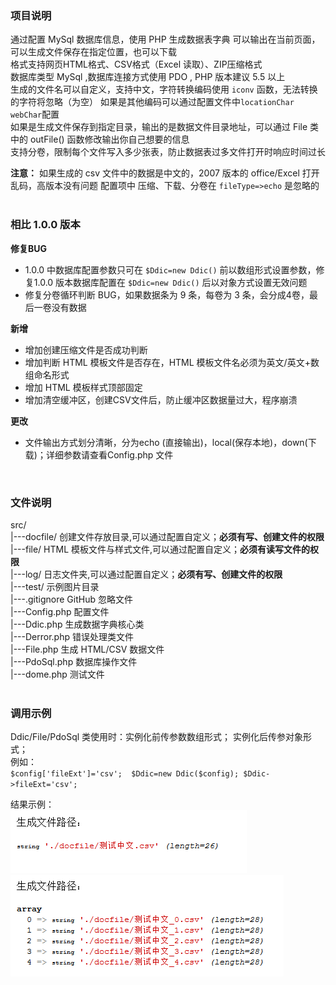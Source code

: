 ### 项目说明
通过配置 MySql 数据库信息，使用 PHP 生成数据表字典
可以输出在当前页面，可以生成文件保存在指定位置，也可以下载    
格式支持网页HTML格式、CSV格式（Excel 读取）、ZIP压缩格式      
数据库类型 MySql ,数据库连接方式使用 PDO , PHP 版本建议 5.5 以上  
生成的文件名可以自定义，支持中文，字符转换编码使用 `iconv` 函数，无法转换的字符将忽略（为空）
如果是其他编码可以通过配置文件中`locationChar` `webChar`配置  
如果是生成文件保存到指定目录，输出的是数据文件目录地址，可以通过 File 类中的 outFile() 函数修改输出你自己想要的信息  
支持分卷，限制每个文件写入多少张表，防止数据表过多文件打开时响应时间过长

**注意：**  如果生成的 csv 文件中的数据是中文的，2007 版本的 office/Excel 打开乱码，高版本没有问题
配置项中 压缩、下载、分卷在 `fileType=>echo` 是忽略的
<br/>
<br/>
### 相比 1.0.0 版本
**修复BUG**<br/>
- 1.0.0 中数据库配置参数只可在 `$Ddic=new Ddic()` 前以数组形式设置参数，修复1.0.0 版本数据库配置在 `$Ddic=new Ddic()` 后以对象方式设置无效问题<br/>
- 修复分卷循环判断 BUG，如果数据条为 9 条，每卷为 3 条，会分成4卷，最后一卷没有数据<br/>

**新增**<br/>
- 增加创建压缩文件是否成功判断<br/>
- 增加判断 HTML 模板文件是否存在，HTML 模板文件名必须为英文/英文+数组命名形式<br/>
- 增加 HTML 模板样式顶部固定<br/>
- 增加清空缓冲区，创建CSV文件后，防止缓冲区数据量过大，程序崩溃<br/>

**更改**<br/>
- 文件输出方式划分清晰，分为echo (直接输出)，local(保存本地)，down(下载)；详细参数请查看Config.php 文件
<br/>

### 文件说明
src/     
|---docfile/		创建文件存放目录,可以通过配置自定义；**必须有写、创建文件的权限**<br/>
|---file/			HTML 模板文件与样式文件,可以通过配置自定义；**必须有读写文件的权限**<br/>
|---log/			日志文件夹,可以通过配置自定义；**必须有写、创建文件的权限**<br/>
|---test/			示例图片目录       
|---.gitignore		GitHub 忽略文件      
|---Config.php		配置文件     
|---Ddic.php		生成数据字典核心类     
|---Derror.php		错误处理类文件     
|---File.php		生成 HTML/CSV 数据文件    
|---PdoSql.php		数据库操作文件      
|---dome.php		测试文件
<br/>
<br/>
### 调用示例
Ddic/File/PdoSql 类使用时：实例化前传参数数组形式； 实例化后传参对象形式；   
例如：  
      `$config['fileExt']='csv'; 
       $Ddic=new Ddic($config);
       $Ddic->fileExt='csv';` 
      
结果示例：  
![示例单个文件](./src/test/test_file.png)
![多个文件](./src/test/test_files.png)